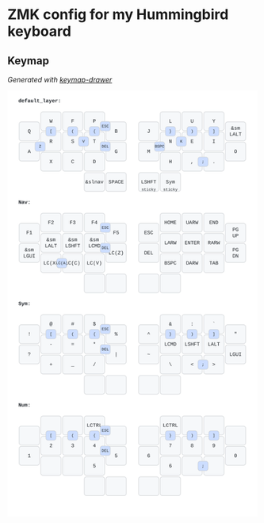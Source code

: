 # ZMK config for my Hummingbird keyboard

## Keymap

*Generated with [keymap-drawer](https://github.com/caksoylar/keymap-drawer)*

![](images/keymap.svg)
